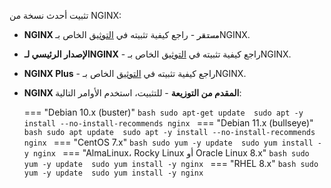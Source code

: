 تثبيت أحدث نسخة من NGINX:

* **NGINX `مستقر`** - راجع كيفية تثبيته في [التوثيق](https://docs.nginx.com/nginx/admin-guide/installing-nginx/installing-nginx-open-source/) الخاص بـNGINX.
* **الإصدار الرئيسي لـNGINX** - راجع كيفية تثبيته في [التوثيق](https://docs.nginx.com/nginx/admin-guide/installing-nginx/installing-nginx-open-source/) الخاص بـNGINX.
* **NGINX Plus** - راجع كيفية تثبيته في [التوثيق](https://docs.nginx.com/nginx/admin-guide/installing-nginx/installing-nginx-plus/) الخاص بـNGINX.
* **NGINX المقدم من التوزيعة** - للتثبيت، استخدم الأوامر التالية:

    === "Debian 10.x (buster)"
        ```bash
        sudo apt-get update 
        sudo apt -y install --no-install-recommends nginx
        ```
    === "Debian 11.x (bullseye)"
        ```bash
        sudo apt update 
        sudo apt -y install --no-install-recommends nginx
        ```
    === "CentOS 7.x"
        ```bash
        sudo yum -y update 
        sudo yum install -y nginx
        ```
    === "AlmaLinux، Rocky Linux أو Oracle Linux 8.x"
        ```bash
        sudo yum -y update 
        sudo yum install -y nginx
        ```
    === "RHEL 8.x"
        ```bash
        sudo yum -y update 
        sudo yum install -y nginx
        ```